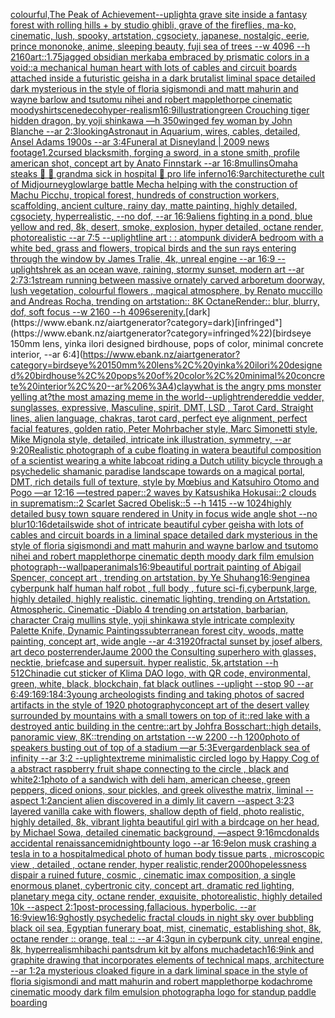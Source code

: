 [colourful,](https://www.ebank.nz/aiartgenerator?category=colourful%2C)[The Peak of Achievement](https://www.ebank.nz/aiartgenerator?category=The%20Peak%20of%20Achievement)[--uplight](https://www.ebank.nz/aiartgenerator?category=--uplight)[a grave site inside a fantasy forest with rolling hills + by studio ghibli, grave of the fireflies, ma-ko, cinematic, lush, spooky, artstation, cgsociety, japanese, nostalgic, eerie, prince mononoke, anime, sleeping beauty, fuji sea of trees  --w 4096  --h 2160](https://www.ebank.nz/aiartgenerator?category=a%20grave%20site%20inside%20a%20fantasy%20forest%20with%20rolling%20hills%20%2B%20by%20studio%20ghibli%2C%20grave%20of%20the%20fireflies%2C%20ma-ko%2C%20cinematic%2C%20lush%2C%20spooky%2C%20artstation%2C%20cgsociety%2C%20japanese%2C%20nostalgic%2C%20eerie%2C%20prince%20mononoke%2C%20anime%2C%20sleeping%20beauty%2C%20fuji%20sea%20of%20trees%20%20--w%204096%20%20--h%202160)[art::1.75](https://www.ebank.nz/aiartgenerator?category=art%3A%3A1.75)[jagged obsidian merkaba embraced by prismatic colors in a void::](https://www.ebank.nz/aiartgenerator?category=jagged%20obsidian%20merkaba%20embraced%20by%20prismatic%20colors%20in%20a%20void%3A%3A)[a mechanical human heart with lots of cables and circuit boards attached inside a futuristic geisha in a dark brutalist liminal space detailed dark mysterious in the style of floria sigismondi and matt mahurin and wayne barlow and tsutomu nihei and robert mapplethorpe cinematic moody](https://www.ebank.nz/aiartgenerator?category=a%20mechanical%20human%20heart%20with%20lots%20of%20cables%20and%20circuit%20boards%20attached%20inside%20a%20futuristic%20geisha%20in%20a%20dark%20brutalist%20liminal%20space%20detailed%20dark%20mysterious%20in%20the%20style%20of%20floria%20sigismondi%20and%20matt%20mahurin%20and%20wayne%20barlow%20and%20tsutomu%20nihei%20and%20robert%20mapplethorpe%20cinematic%20moody)[shirt](https://www.ebank.nz/aiartgenerator?category=shirt)[scene](https://www.ebank.nz/aiartgenerator?category=scene)[deco](https://www.ebank.nz/aiartgenerator?category=deco)[hyper-realism](https://www.ebank.nz/aiartgenerator?category=hyper-realism)[16:9](https://www.ebank.nz/aiartgenerator?category=16%3A9)[illustration](https://www.ebank.nz/aiartgenerator?category=illustration)[green Crouching tiger hidden dragon, by yoji shinkawa —h 350](https://www.ebank.nz/aiartgenerator?category=green%20Crouching%20tiger%20hidden%20dragon%2C%20by%20yoji%20shinkawa%20%E2%80%94h%20350)[winged fey woman  by John Blanche --ar 2:3](https://www.ebank.nz/aiartgenerator?category=winged%20fey%20woman%20%20by%20John%20Blanche%20--ar%202%3A3)[looking](https://www.ebank.nz/aiartgenerator?category=looking)[Astronaut in Aquarium, wires, cables, detailed, Ansel Adams 1900s --ar 3:4](https://www.ebank.nz/aiartgenerator?category=Astronaut%20in%20Aquarium%2C%20wires%2C%20cables%2C%20detailed%2C%20Ansel%20Adams%201900s%20--ar%203%3A4)[Funeral at Disneyland | 2009 news footage](https://www.ebank.nz/aiartgenerator?category=Funeral%20at%20Disneyland%20%7C%202009%20news%20footage)[1.2](https://www.ebank.nz/aiartgenerator?category=1.2)[cursed blacksmith, forging a sword, in a stone smith, profile american shot, concept art by Anato Finnstark --ar 16:8](https://www.ebank.nz/aiartgenerator?category=cursed%20blacksmith%2C%20forging%20a%20sword%2C%20in%20a%20stone%20smith%2C%20profile%20american%20shot%2C%20concept%20art%20by%20Anato%20Finnstark%20--ar%2016%3A8)[mullins](https://www.ebank.nz/aiartgenerator?category=mullins)[Omaha steaks 🥩 🍖 grandma sick in hospital 🏥 pro life inferno](https://www.ebank.nz/aiartgenerator?category=Omaha%20steaks%20%F0%9F%A5%A9%20%F0%9F%8D%96%20grandma%20sick%20in%20hospital%20%F0%9F%8F%A5%20pro%20life%20inferno)[16:9](https://www.ebank.nz/aiartgenerator?category=16%3A9)[architecture](https://www.ebank.nz/aiartgenerator?category=architecture)[the cult of Midjourney](https://www.ebank.nz/aiartgenerator?category=the%20cult%20of%20Midjourney)[glow](https://www.ebank.nz/aiartgenerator?category=glow)[large battle Mecha helping with the construction of Machu Picchu, tropical forest, hundreds of construction workers, scaffolding, ancient culture, rainy day, matte painting, highly detailed, cgsociety, hyperrealistic, --no dof, --ar 16:9](https://www.ebank.nz/aiartgenerator?category=large%20battle%20Mecha%20helping%20with%20the%20construction%20of%20Machu%20Picchu%2C%20tropical%20forest%2C%20hundreds%20of%20construction%20workers%2C%20scaffolding%2C%20ancient%20culture%2C%20rainy%20day%2C%20matte%20painting%2C%20highly%20detailed%2C%20cgsociety%2C%20hyperrealistic%2C%20--no%20dof%2C%20--ar%2016%3A9)[aliens fighting in a pond, blue yellow and red, 8k, desert, smoke, explosion, hyper detailed, octane render, photorealistic --ar 7:5 --uplight](https://www.ebank.nz/aiartgenerator?category=aliens%20fighting%20in%20a%20pond%2C%20blue%20yellow%20and%20red%2C%208k%2C%20desert%2C%20smoke%2C%20explosion%2C%20hyper%20detailed%2C%20octane%20render%2C%20photorealistic%20--ar%207%3A5%20--uplight)[line art : : atompunk divider](https://www.ebank.nz/aiartgenerator?category=line%20art%20%3A%20%3A%20atompunk%20divider)[A bedroom with a white bed, grass and flowers, tropical birds and the sun rays entering through the window by James Tralie, 4k, unreal engine --ar 16:9 --uplight](https://www.ebank.nz/aiartgenerator?category=A%20bedroom%20with%20a%20white%20bed%2C%20grass%20and%20flowers%2C%20tropical%20birds%20and%20the%20sun%20rays%20entering%20through%20the%20window%20by%20James%20Tralie%2C%204k%2C%20unreal%20engine%20--ar%2016%3A9%20--uplight)[shrek as an ocean wave, raining, stormy sunset, modern art --ar 2:7](https://www.ebank.nz/aiartgenerator?category=shrek%20as%20an%20ocean%20wave%2C%20raining%2C%20stormy%20sunset%2C%20modern%20art%20--ar%202%3A7)[3:1](https://www.ebank.nz/aiartgenerator?category=3%3A1)[stream running between massive ornately carved arboretum doorway, lush vegetation, colourful flowers , magical atmosphere, by Renato muccillo and Andreas Rocha, trending on artstation:: 8K OctaneRender:: blur, blurry, dof, soft focus --w 2160 --h 4096](https://www.ebank.nz/aiartgenerator?category=stream%20running%20between%20massive%20ornately%20carved%20arboretum%20doorway%2C%20lush%20vegetation%2C%20colourful%20flowers%20%2C%20magical%20atmosphere%2C%20by%20Renato%20muccillo%20and%20Andreas%20Rocha%2C%20trending%20on%20artstation%3A%3A%208K%20OctaneRender%3A%3A%20blur%2C%20blurry%2C%20dof%2C%20soft%20focus%20--w%202160%20--h%204096)[serenity.](https://www.ebank.nz/aiartgenerator?category=serenity.)[dark](https://www.ebank.nz/aiartgenerator?category=dark)[infringed"](https://www.ebank.nz/aiartgenerator?category=infringed%22)[birdseye 150mm lens, yinka ilori designed birdhouse, pops of color, minimal concrete interior, --ar 6:4](https://www.ebank.nz/aiartgenerator?category=birdseye%20150mm%20lens%2C%20yinka%20ilori%20designed%20birdhouse%2C%20pops%20of%20color%2C%20minimal%20concrete%20interior%2C%20--ar%206%3A4)[clay](https://www.ebank.nz/aiartgenerator?category=clay)[what is the angry pms monster yelling at?](https://www.ebank.nz/aiartgenerator?category=what%20is%20the%20angry%20pms%20monster%20yelling%20at%3F)[the most amazing meme in the world](https://www.ebank.nz/aiartgenerator?category=the%20most%20amazing%20meme%20in%20the%20world)[--uplight](https://www.ebank.nz/aiartgenerator?category=--uplight)[render](https://www.ebank.nz/aiartgenerator?category=render)[eddie vedder, sunglasses, expressive, Masculine, spirit, DMT, LSD , Tarot Card, Straight lines, alien language, chakras, tarot card, perfect eye alignment, perfect facial features, golden ratio, Peter Mohrbacher style, Marc Simonetti style, Mike Mignola style, detailed, intricate ink illustration, symmetry, --ar 9:20](https://www.ebank.nz/aiartgenerator?category=eddie%20vedder%2C%20sunglasses%2C%20expressive%2C%20Masculine%2C%20spirit%2C%20DMT%2C%20LSD%20%2C%20Tarot%20Card%2C%20Straight%20lines%2C%20alien%20language%2C%20chakras%2C%20tarot%20card%2C%20perfect%20eye%20alignment%2C%20perfect%20facial%20features%2C%20golden%20ratio%2C%20Peter%20Mohrbacher%20style%2C%20Marc%20Simonetti%20style%2C%20Mike%20Mignola%20style%2C%20detailed%2C%20intricate%20ink%20illustration%2C%20symmetry%2C%20--ar%209%3A20)[Realistic photograph of a cube floating in water](https://www.ebank.nz/aiartgenerator?category=Realistic%20photograph%20of%20a%20cube%20floating%20in%20water)[a beautiful composition of a scientist wearing a white labcoat riding a Dutch utility bicycle through a psychedelic shamanic paradise landscape towards on a magical portal, DMT,  rich details full of texture, style by Mœbius and Katsuhiro Otomo and Pogo —ar 12:16 —test](https://www.ebank.nz/aiartgenerator?category=a%20beautiful%20composition%20of%20a%20scientist%20wearing%20a%20white%20labcoat%20riding%20a%20Dutch%20utility%20bicycle%20through%20a%20psychedelic%20shamanic%20paradise%20landscape%20towards%20on%20a%20magical%20portal%2C%20DMT%2C%20%20rich%20details%20full%20of%20texture%2C%20style%20by%20M%C5%93bius%20and%20Katsuhiro%20Otomo%20and%20Pogo%20%E2%80%94ar%2012%3A16%20%E2%80%94test)[red paper::2 waves by Katsushika Hokusai::2 clouds in suprematism::2 Scarlet Sacred Obelisk::5 --h 1415 --w 1024](https://www.ebank.nz/aiartgenerator?category=red%20paper%3A%3A2%20waves%20by%20Katsushika%20Hokusai%3A%3A2%20clouds%20in%20suprematism%3A%3A2%20Scarlet%20Sacred%20Obelisk%3A%3A5%20--h%201415%20--w%201024)[highly detailed busy town square rendered in Unity in focus wide angle shot  --no blur](https://www.ebank.nz/aiartgenerator?category=highly%20detailed%20busy%20town%20square%20rendered%20in%20Unity%20in%20focus%20wide%20angle%20shot%20%20--no%20blur)[10:16](https://www.ebank.nz/aiartgenerator?category=10%3A16)[details](https://www.ebank.nz/aiartgenerator?category=details)[wide shot of intricate beautiful cyber geisha with lots of cables and circuit boards in a liminal space detailed dark mysterious in the style of floria sigismondi and matt mahurin and wayne barlow and tsutomo nihei and robert mapplethorpe cinematic depth moody dark film emulsion photograph](https://www.ebank.nz/aiartgenerator?category=wide%20shot%20of%20intricate%20beautiful%20cyber%20geisha%20with%20lots%20of%20cables%20and%20circuit%20boards%20in%20a%20liminal%20space%20detailed%20dark%20mysterious%20in%20the%20style%20of%20floria%20sigismondi%20and%20matt%20mahurin%20and%20wayne%20barlow%20and%20tsutomo%20nihei%20and%20robert%20mapplethorpe%20cinematic%20depth%20moody%20dark%20film%20emulsion%20photograph)[--wallpaper](https://www.ebank.nz/aiartgenerator?category=--wallpaper)[animals](https://www.ebank.nz/aiartgenerator?category=animals)[16:9](https://www.ebank.nz/aiartgenerator?category=16%3A9)[beautiful portrait painting of Abigail Spencer, concept art , trending on artstation, by Ye Shuhang](https://www.ebank.nz/aiartgenerator?category=beautiful%20portrait%20painting%20of%20Abigail%20Spencer%2C%20concept%20art%20%2C%20trending%20on%20artstation%2C%20by%20Ye%20Shuhang)[16:9](https://www.ebank.nz/aiartgenerator?category=16%3A9)[engine](https://www.ebank.nz/aiartgenerator?category=engine)[a cyberpunk half human half robot , full body , future sci-fi,cyberpunk,large, highly detailed, highly realistic. cinematic lighting, trending on Artstation. Atmospheric. Cinematic -](https://www.ebank.nz/aiartgenerator?category=a%20cyberpunk%20half%20human%20half%20robot%20%2C%20full%20body%20%2C%20future%20sci-fi%2Ccyberpunk%2Clarge%2C%20highly%20detailed%2C%20highly%20realistic.%20cinematic%20lighting%2C%20trending%20on%20Artstation.%20Atmospheric.%20Cinematic%20-)[Diablo 4 trending on artstation, barbarian, character Craig mullins style, yoji shinkawa style intricate complexity Palette Knife, Dynamic Paintings](https://www.ebank.nz/aiartgenerator?category=Diablo%204%20trending%20on%20artstation%2C%20barbarian%2C%20character%20Craig%20mullins%20style%2C%20yoji%20shinkawa%20style%20intricate%20complexity%20Palette%20Knife%2C%20Dynamic%20Paintings)[subterranean forest city, woods, matte painting, concept art, wide angle  --ar 4:3](https://www.ebank.nz/aiartgenerator?category=subterranean%20forest%20city%2C%20woods%2C%20matte%20painting%2C%20concept%20art%2C%20wide%20angle%20%20--ar%204%3A3)[1920](https://www.ebank.nz/aiartgenerator?category=1920)[fractal sunset by josef albers, art deco poster](https://www.ebank.nz/aiartgenerator?category=fractal%20sunset%20by%20josef%20albers%2C%20art%20deco%20poster)[render](https://www.ebank.nz/aiartgenerator?category=render)[Jaume 2000 the Consulting superhero with glasses, necktie, briefcase and supersuit. hyper realistic, 5k,artstation --h 512](https://www.ebank.nz/aiartgenerator?category=Jaume%202000%20the%20Consulting%20superhero%20with%20glasses%2C%20necktie%2C%20briefcase%20and%20supersuit.%20hyper%20realistic%2C%205k%2Cartstation%20--h%20512)[China](https://www.ebank.nz/aiartgenerator?category=China)[die cut sticker of Klima DAO logo, with QR code, environmental, green, white, black, blockchain, fat black outlines --uplight --stop 90 --ar 6:4](https://www.ebank.nz/aiartgenerator?category=die%20cut%20sticker%20of%20Klima%20DAO%20logo%2C%20with%20QR%20code%2C%20environmental%2C%20green%2C%20white%2C%20black%2C%20blockchain%2C%20fat%20black%20outlines%20--uplight%20--stop%2090%20--ar%206%3A4)[9:16](https://www.ebank.nz/aiartgenerator?category=9%3A16)[9:18](https://www.ebank.nz/aiartgenerator?category=9%3A18)[4:3](https://www.ebank.nz/aiartgenerator?category=4%3A3)[young archeologists finding and taking photos of sacred artifacts in the style of 1920 photography](https://www.ebank.nz/aiartgenerator?category=young%20archeologists%20finding%20and%20taking%20photos%20of%20sacred%20artifacts%20in%20the%20style%20of%201920%20photography)[concept art of the desert valley surrounded by mountains with a small towers on top of it::red lake with a destroyed antic building in the centre::art by Johfra Bosschart::high details, panoramic view, 8K::trending on artstation --w 2200 --h 1200](https://www.ebank.nz/aiartgenerator?category=concept%20art%20of%20the%20desert%20valley%20surrounded%20by%20mountains%20with%20a%20small%20towers%20on%20top%20of%20it%3A%3Ared%20lake%20with%20a%20destroyed%20antic%20building%20in%20the%20centre%3A%3Aart%20by%20Johfra%20Bosschart%3A%3Ahigh%20details%2C%20panoramic%20view%2C%208K%3A%3Atrending%20on%20artstation%20--w%202200%20--h%201200)[photo of speakers busting out of top of a stadium —ar 5:3](https://www.ebank.nz/aiartgenerator?category=photo%20of%20speakers%20busting%20out%20of%20top%20of%20a%20stadium%20%E2%80%94ar%205%3A3)[Evergarden](https://www.ebank.nz/aiartgenerator?category=Evergarden)[black sea of infinity --ar 3:2 --uplight](https://www.ebank.nz/aiartgenerator?category=black%20sea%20of%20infinity%20--ar%203%3A2%20--uplight)[extreme minimalistic circled logo by Happy Cog of a abstract raspberry fruit shape connecting to the circle , black and white](https://www.ebank.nz/aiartgenerator?category=extreme%20minimalistic%20circled%20logo%20by%20Happy%20Cog%20of%20a%20abstract%20raspberry%20fruit%20shape%20connecting%20to%20the%20circle%20%2C%20black%20and%20white)[2:1](https://www.ebank.nz/aiartgenerator?category=2%3A1)[photo of a sandwich with deli ham, american cheese, green peppers, diced onions, sour pickles, and greek olives](https://www.ebank.nz/aiartgenerator?category=photo%20of%20a%20sandwich%20with%20deli%20ham%2C%20american%20cheese%2C%20green%20peppers%2C%20diced%20onions%2C%20sour%20pickles%2C%20and%20greek%20olives)[the matrix, liminal --aspect 1:2](https://www.ebank.nz/aiartgenerator?category=the%20matrix%2C%20liminal%20--aspect%201%3A2)[ancient alien discovered in a dimly lit cavern --aspect 3:2](https://www.ebank.nz/aiartgenerator?category=ancient%20alien%20discovered%20in%20a%20dimly%20lit%20cavern%20--aspect%203%3A2)[3 layered vanilla cake with flowers, shallow depth of field, photo realistic, highly detailed, 8k, vibrant light](https://www.ebank.nz/aiartgenerator?category=3%20layered%20vanilla%20cake%20with%20flowers%2C%20shallow%20depth%20of%20field%2C%20photo%20realistic%2C%20highly%20detailed%2C%208k%2C%20vibrant%20light)[a beautiful girl with a birdcage on her head, by Michael Sowa, detailed cinematic background, —aspect 9:16](https://www.ebank.nz/aiartgenerator?category=a%20beautiful%20girl%20with%20a%20birdcage%20on%20her%20head%2C%20by%20Michael%20Sowa%2C%20detailed%20cinematic%20background%2C%20%E2%80%94aspect%209%3A16)[mcdonalds accidental renaissance](https://www.ebank.nz/aiartgenerator?category=mcdonalds%20accidental%20renaissance)[midnightbounty logo --ar 16:9](https://www.ebank.nz/aiartgenerator?category=midnightbounty%20logo%20--ar%2016%3A9)[elon musk crashing a tesla in to a hospital](https://www.ebank.nz/aiartgenerator?category=elon%20musk%20crashing%20a%20tesla%20in%20to%20a%20hospital)[medical photo of human body tissue parts , microscopic view , detailed , octane render, hyper realistic,](https://www.ebank.nz/aiartgenerator?category=medical%20photo%20of%20human%20body%20tissue%20parts%20%2C%20microscopic%20view%20%2C%20detailed%20%2C%20octane%20render%2C%20hyper%20realistic%2C)[render](https://www.ebank.nz/aiartgenerator?category=render)[2000](https://www.ebank.nz/aiartgenerator?category=2000)[hopelessness dispair a ruined future, cosmic , cinematic imax composition, a single enormous planet, cybertronic city,  concept art, dramatic red lighting, planetary mega city, octane render, exquisite, photorealistic, highly detailed 10k --aspect 2:1](https://www.ebank.nz/aiartgenerator?category=hopelessness%20dispair%20a%20ruined%20future%2C%20cosmic%20%2C%20cinematic%20imax%20composition%2C%20a%20single%20enormous%20planet%2C%20cybertronic%20city%2C%20%20concept%20art%2C%20dramatic%20red%20lighting%2C%20planetary%20mega%20city%2C%20octane%20render%2C%20exquisite%2C%20photorealistic%2C%20highly%20detailed%2010k%20--aspect%202%3A1)[post-processing,](https://www.ebank.nz/aiartgenerator?category=post-processing%2C)[fallacious.  hyperbolic.  --ar 16:9](https://www.ebank.nz/aiartgenerator?category=fallacious.%20%20hyperbolic.%20%20--ar%2016%3A9)[view](https://www.ebank.nz/aiartgenerator?category=view)[16:9](https://www.ebank.nz/aiartgenerator?category=16%3A9)[ghostly psychedelic fractal clouds in night sky over bubbling black oil sea, Egyptian funerary boat, mist, cinematic, establishing shot, 8k, octane render :: orange, teal :: --ar 4:3](https://www.ebank.nz/aiartgenerator?category=ghostly%20psychedelic%20fractal%20clouds%20in%20night%20sky%20over%20bubbling%20black%20oil%20sea%2C%20Egyptian%20funerary%20boat%2C%20mist%2C%20cinematic%2C%20establishing%20shot%2C%208k%2C%20octane%20render%20%3A%3A%20orange%2C%20teal%20%3A%3A%20--ar%204%3A3)[gun in cyberpunk city, unreal engine, 8k, hyperrealism](https://www.ebank.nz/aiartgenerator?category=gun%20in%20cyberpunk%20city%2C%20unreal%20engine%2C%208k%2C%20hyperrealism)[hibachi pants](https://www.ebank.nz/aiartgenerator?category=hibachi%20pants)[drum kit by alfons mucha](https://www.ebank.nz/aiartgenerator?category=drum%20kit%20by%20alfons%20mucha)[detach](https://www.ebank.nz/aiartgenerator?category=detach)[16:9](https://www.ebank.nz/aiartgenerator?category=16%3A9)[ink and graphite drawing that incorporates elements of technical maps, architecture --ar 1:2](https://www.ebank.nz/aiartgenerator?category=ink%20and%20graphite%20drawing%20that%20incorporates%20elements%20of%20technical%20maps%2C%20architecture%20--ar%201%3A2)[a mysterious cloaked figure in a dark liminal space in the style of floria sigismondi and matt mahurin and robert mapplethorpe kodachrome cinematic moody dark film emulsion photograph](https://www.ebank.nz/aiartgenerator?category=a%20mysterious%20cloaked%20figure%20in%20a%20dark%20liminal%20space%20in%20the%20style%20of%20floria%20sigismondi%20and%20matt%20mahurin%20and%20robert%20mapplethorpe%20kodachrome%20cinematic%20moody%20dark%20film%20emulsion%20photograph)[a logo for standup paddle boarding](https://www.ebank.nz/aiartgenerator?category=a%20logo%20for%20standup%20paddle%20boarding)
